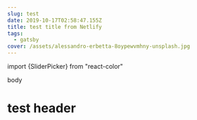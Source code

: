 ```yaml
---
slug: test
date: 2019-10-17T02:58:47.155Z
title: test title from Netlify
tags:
  - gatsby
cover: /assets/alessandro-erbetta-8oypewvmhny-unsplash.jpg
---
```

import {SliderPicker} from "react-color"

body

<h1>test header</h1>

<Test/>

<SliderPicker />
